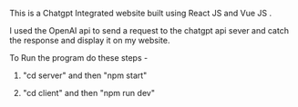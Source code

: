 This is a Chatgpt Integrated website built using React JS and Vue JS . 

I used the OpenAI api to send a request to the chatgpt api sever and catch the response and display it on my website.

To Run the program do these steps -

1) "cd server" and then "npm start"

2) "cd client" and then "npm run dev"

